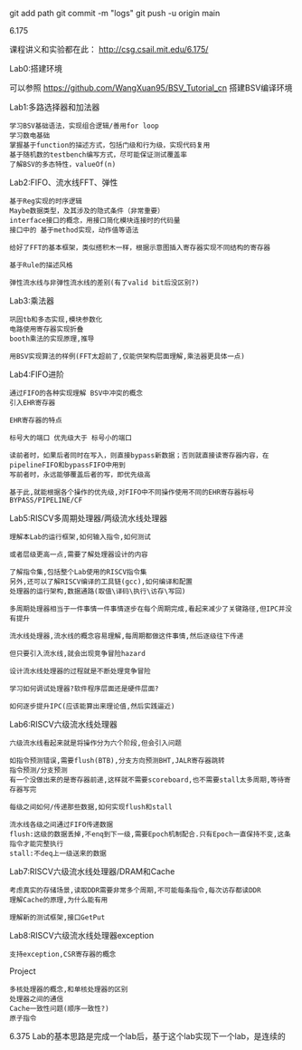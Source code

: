 git add path
git commit -m "logs"
git push -u origin main

6.175

课程讲义和实验都在此：
http://csg.csail.mit.edu/6.175/

Lab0:搭建环境

可以参照 https://github.com/WangXuan95/BSV_Tutorial_cn 搭建BSV编译环境


Lab1:多路选择器和加法器

    学习BSV基础语法，实现组合逻辑/善用for loop
    学习数电基础
    掌握基于function的描述方式，包括门级和行为级，实现代码复用
    基于随机数的testbench编写方式，尽可能保证测试覆盖率
    了解BSV的多态特性，valueOf(n)

Lab2:FIFO、流水线FFT、弹性

    基于Reg实现的时序逻辑
    Maybe数据类型，及其涉及的隐式条件（非常重要）
    interface接口的概念，用接口简化模块连接时的代码量
    接口中的 基于method实现，动作值等语法

    给好了FFT的基本框架，类似搭积木一样，根据示意图插入寄存器实现不同结构的寄存器

    基于Rule的描述风格

    弹性流水线与非弹性流水线的差别(有了valid bit后没区别?)

Lab3:乘法器

    巩固tb和多态实现,模块参数化
    电路使用寄存器实现折叠
    booth乘法的实现原理,推导

    用BSV实现算法的样例(FFT太超前了,仅能供架构层面理解,乘法器更具体一点)

Lab4:FIFO进阶

    通过FIFO的各种实现理解 BSV中冲突的概念
    引入EHR寄存器

    EHR寄存器的特点

    标号大的端口 优先级大于 标号小的端口

    读前者时，如果后者同时在写入，则直接bypass新数据；否则就直接读寄存器内容，在pipelineFIFO和bypassFIFO中用到
    写前者时，永远能够覆盖后者的写，即优先级高

    基于此,就能根据各个操作的优先级,对FIFO中不同操作使用不同的EHR寄存器标号
    BYPASS/PIPELINE/CF

Lab5:RISCV多周期处理器/两级流水线处理器

    理解本Lab的运行框架,如何输入指令,如何测试

    或者层级更高一点,需要了解处理器设计的内容

    了解指令集,包括整个Lab使用的RISCV指令集
    另外,还可以了解RISCV编译的工具链(gcc),如何编译和配置
    处理器的运行架构,数据通路(取值\译码\执行\访存\写回)

    多周期处理器相当于一件事情一件事情逐步在每个周期完成,看起来减少了关键路径,但IPC并没有提升

    流水线处理器,流水线的概念容易理解,每周期都做这件事情,然后逐级往下传递

    但只要引入流水线,就会出现竞争冒险hazard

    设计流水线处理器的过程就是不断处理竞争冒险

    学习如何调试处理器?软件程序层面还是硬件层面?

    如何逐步提升IPC(应该能算出来理论值,然后实践逼近)

Lab6:RISCV六级流水线处理器

    六级流水线看起来就是将操作分为六个阶段,但会引入问题

    如指令预测错误,需要flush(BTB),分支方向预测BHT,JALR寄存器跳转
    指令预测/分支预测
    有一个没做出来的是寄存器前递,这样就不需要scoreboard,也不需要stall太多周期,等待寄存器写完

    每级之间如何/传递那些数据,如何实现flush和stall

    流水线各级之间通过FIFO传递数据
    flush:这级的数据丢掉,不enq到下一级,需要Epoch机制配合.只有Epoch一直保持不变,这条指令才能完整执行
    stall:不deq上一级送来的数据

Lab7:RISCV六级流水线处理器/DRAM和Cache

    考虑真实的存储场景,读取DDR需要非常多个周期,不可能每条指令,每次访存都读DDR
    理解Cache的原理,为什么能有用

    理解新的测试框架,接口GetPut

Lab8:RISCV六级流水线处理器exception

    支持exception,CSR寄存器的概念

Project

    多核处理器的概念,和单核处理器的区别
    处理器之间的通信
    Cache一致性问题(顺序一致性?)
    原子指令

6.375 Lab的基本思路是完成一个lab后，基于这个lab实现下一个lab，是连续的










